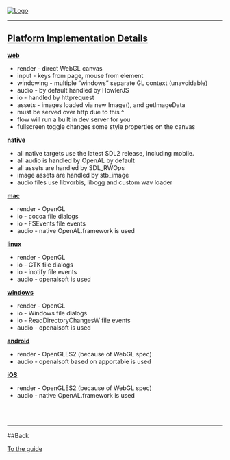 [![Logo]({{{rel_path}}}images/logo.png)]({{{rel_path}}}index.html#guide)

---

<a name="platforms">
<a href="#platforms"><h2>Platform Implementation Details</h2></a>
</a>

<a name="web"><a href="#web">**web**</a></a>
- render - direct WebGL canvas
- input - keys from page, mouse from element
- windowing - multiple “windows” separate GL context (unavoidable)
- audio - by default handled by HowlerJS
- io - handled by httprequest
- assets - images loaded via new Image(), and getImageData
- must be served over http due to this ^
- flow will run a built in dev server for you
- fullscreen toggle changes some style properties on the canvas

<a name="native"><a href="#native">**native**</a></a>
- all native targets use the latest SDL2 release, including mobile.
- all audio is handled by OpenAL by default
- all assets are handled by SDL_RWOps
- image assets are handled by stb_image
- audio files use libvorbis, libogg and custom wav loader

<a name="mac"><a href="#mac">**mac**</a></a>
- render - OpenGL
- io - cocoa file dialogs
- io - FSEvents file events
- audio - native OpenAL.framework is used

<a name="linux"><a href="#linux">**linux**</a></a>
- render - OpenGL
- io - GTK file dialogs
- io - inotify file events
- audio - openalsoft is used

<a name="windows"><a href="#windows">**windows**</a></a>
- render - OpenGL
- io - Windows file dialogs
- io - ReadDirectoryChangesW file events
- audio - openalsoft is used

<a name="android"><a href="#android">**android**</a></a>
- render - OpenGLES2 (because of WebGL spec)
- audio - openalsoft based on apportable is used

<a name="ios"><a href="#ios">**iOS**</a></a>
- render - OpenGLES2 (because of WebGL spec)
- audio - native OpenAL.framework is used

<br/><br/>

---

##Back

[To the guide]({{{rel_path}}}index.html#guide)

<br/><br/><br/>
<br/><br/><br/>